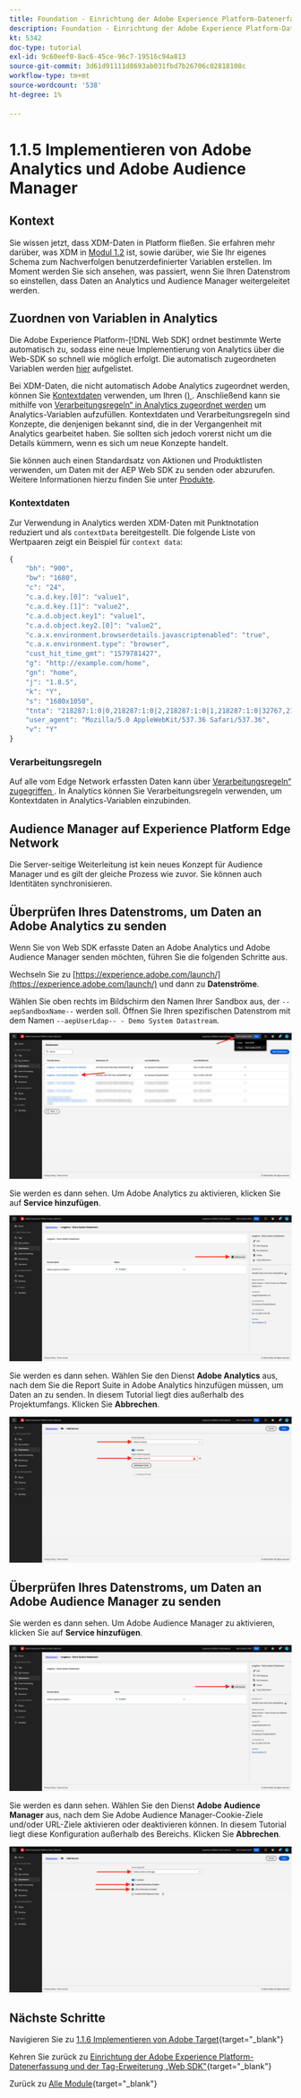```yaml
---
title: Foundation - Einrichtung der Adobe Experience Platform-Datenerfassung und der Web-SDK-Erweiterung - Implementieren von Adobe Analytics und Adobe Audience Manager
description: Foundation - Einrichtung der Adobe Experience Platform-Datenerfassung und der Web-SDK-Erweiterung - Implementieren von Adobe Analytics und Adobe Audience Manager
kt: 5342
doc-type: tutorial
exl-id: 9c60eef0-8ac6-45ce-96c7-19516c94a813
source-git-commit: 3d61d91111d8693ab031fbd7b26706c02818108c
workflow-type: tm+mt
source-wordcount: '538'
ht-degree: 1%

---
```


# 1.1.5 Implementieren von Adobe Analytics und Adobe Audience Manager

## Kontext

Sie wissen jetzt, dass XDM-Daten in Platform fließen. Sie erfahren mehr darüber, was XDM in [Modul 1.2](./../dc1.2/data-ingestion.md) ist, sowie darüber, wie Sie Ihr eigenes Schema zum Nachverfolgen benutzerdefinierter Variablen erstellen. Im Moment werden Sie sich ansehen, was passiert, wenn Sie Ihren Datenstrom so einstellen, dass Daten an Analytics und Audience Manager weitergeleitet werden.

## Zuordnen von Variablen in Analytics

Die Adobe Experience Platform-[!DNL Web SDK] ordnet bestimmte Werte automatisch zu, sodass eine neue Implementierung von Analytics über die Web-SDK so schnell wie möglich erfolgt. Die automatisch zugeordneten Variablen werden [hier](https://experienceleague.adobe.com/docs/experience-platform/edge/data-collection/adobe-analytics/automatically-mapped-vars.html#data-collection) aufgelistet.

Bei XDM-Daten, die nicht automatisch Adobe Analytics zugeordnet werden, können Sie [Kontextdaten](https://experienceleague.adobe.com/docs/analytics/implementation/vars/page-vars/contextdata.html?lang=de) verwenden, um Ihren ([) ](https://experienceleague.adobe.com/docs/experience-platform/xdm/schema/composition.html?lang=de). Anschließend kann sie mithilfe von [Verarbeitungsregeln“ in Analytics zugeordnet werden](https://experienceleague.adobe.com/docs/analytics/admin/admin-tools/processing-rules/processing-rules-configuration/t-processing-rules.html) um Analytics-Variablen aufzufüllen. Kontextdaten und Verarbeitungsregeln sind Konzepte, die denjenigen bekannt sind, die in der Vergangenheit mit Analytics gearbeitet haben. Sie sollten sich jedoch vorerst nicht um die Details kümmern, wenn es sich um neue Konzepte handelt.

Sie können auch einen Standardsatz von Aktionen und Produktlisten verwenden, um Daten mit der AEP Web SDK zu senden oder abzurufen. Weitere Informationen hierzu finden Sie unter [Produkte](https://experienceleague.adobe.com/docs/experience-platform/edge/data-collection/collect-commerce-data.html?lang=en#data-collection).

### Kontextdaten

Zur Verwendung in Analytics werden XDM-Daten mit Punktnotation reduziert und als `contextData` bereitgestellt. Die folgende Liste von Wertpaaren zeigt ein Beispiel für `context data`:

```javascript
{
    "bh": "900",
    "bw": "1680",
    "c": "24",
    "c.a.d.key.[0]": "value1",
    "c.a.d.key.[1]": "value2",
    "c.a.d.object.key1": "value1",
    "c.a.d.object.key2.[0]": "value2",
    "c.a.x.environment.browserdetails.javascriptenabled": "true",
    "c.a.x.environment.type": "browser",
    "cust_hit_time_gmt": "1579781427",
    "g": "http://example.com/home",
    "gn": "home",
    "j": "1.8.5",
    "k": "Y",
    "s": "1680x1050",
    "tnta": "218287:1:0|0,218287:1:0|2,218287:1:0|1,218287:1:0|32767,218287:1:01,218287:1:0|0,218287:1:0|1,218287:1:0|0,218287:1:0|1",
    "user_agent": "Mozilla/5.0 AppleWebKit/537.36 Safari/537.36",
    "v": "Y"
}
```

### Verarbeitungsregeln

Auf alle vom Edge Network erfassten Daten kann über [Verarbeitungsregeln“ zugegriffen ](https://experienceleague.adobe.com/docs/analytics/admin/admin-tools/processing-rules/processing-rules-configuration/t-processing-rules.html). In Analytics können Sie Verarbeitungsregeln verwenden, um Kontextdaten in Analytics-Variablen einzubinden.

## Audience Manager auf Experience Platform Edge Network

Die Server-seitige Weiterleitung ist kein neues Konzept für Audience Manager und es gilt der gleiche Prozess wie zuvor. Sie können auch Identitäten synchronisieren.

## Überprüfen Ihres Datenstroms, um Daten an Adobe Analytics zu senden

Wenn Sie von Web SDK erfasste Daten an Adobe Analytics und Adobe Audience Manager senden möchten, führen Sie die folgenden Schritte aus.

Wechseln Sie zu [https://experience.adobe.com/launch/](https://experience.adobe.com/launch/) und dann zu **Datenströme**.

Wählen Sie oben rechts im Bildschirm den Namen Ihrer Sandbox aus, der `--aepSandboxName--` werden soll. Öffnen Sie Ihren spezifischen Datenstrom mit dem Namen `--aepUserLdap-- - Demo System Datastream`.

![Klicken Sie im linken Navigationsbereich auf das Symbol Edge-Konfiguration ](./images/edgeconfig1b.png)

Sie werden es dann sehen. Um Adobe Analytics zu aktivieren, klicken Sie auf **Service hinzufügen**.

![AEP-Debugger](./images/aa2.png)

Sie werden es dann sehen. Wählen Sie den Dienst **Adobe Analytics** aus, nach dem Sie die Report Suite in Adobe Analytics hinzufügen müssen, um Daten an zu senden. In diesem Tutorial liegt dies außerhalb des Projektumfangs. Klicken Sie **Abbrechen**.

![AEP-Debugger](./images/aa3.png)

## Überprüfen Ihres Datenstroms, um Daten an Adobe Audience Manager zu senden

Sie werden es dann sehen. Um Adobe Audience Manager zu aktivieren, klicken Sie auf **Service hinzufügen**.

![AEP-Debugger](./images/aa2.png)

Sie werden es dann sehen. Wählen Sie den Dienst **Adobe Audience Manager** aus, nach dem Sie Adobe Audience Manager-Cookie-Ziele und/oder URL-Ziele aktivieren oder deaktivieren können. In diesem Tutorial liegt diese Konfiguration außerhalb des Bereichs. Klicken Sie **Abbrechen**.

![AEP-Debugger](./images/aam1.png)

## Nächste Schritte

Navigieren Sie zu [1.1.6 Implementieren von Adobe Target](./ex6.md){target="_blank"}

Kehren Sie zurück zu [Einrichtung der Adobe Experience Platform-Datenerfassung und der Tag-Erweiterung „Web SDK&quot;](./data-ingestion-launch-web-sdk.md){target="_blank"}

Zurück zu [Alle Module](./../../../../overview.md){target="_blank"}

